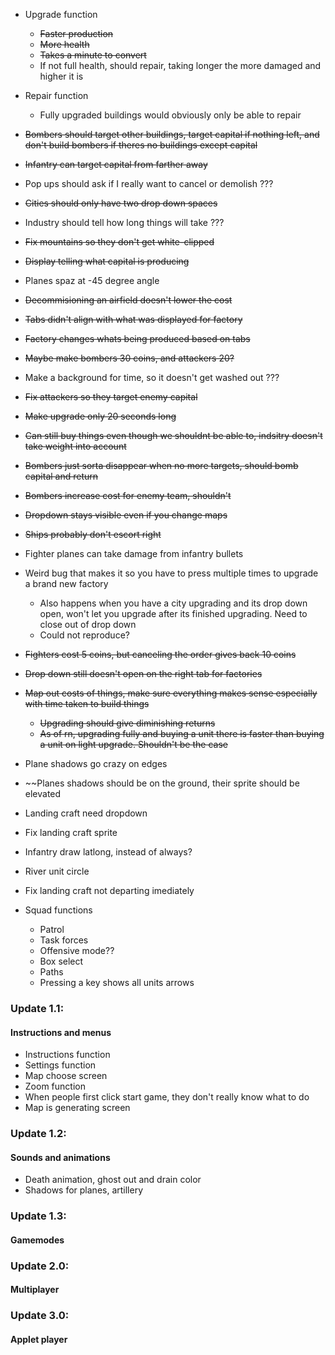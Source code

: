- Upgrade function
	- ~~Faster production~~
	- ~~More health~~
	- ~~Takes a minute to convert~~
	- If not full health, should repair, taking longer the more damaged and higher it is
- Repair function
	- Fully upgraded buildings would obviously only be able to repair
- ~~Bombers should target other buildings, target capital if nothing left, and don't build bombers if theres no buildings except capital~~
- ~~Infantry can target capital from farther away~~
- Pop ups should ask if I really want to cancel or demolish ???
- ~~Cities should only have two drop down spaces~~
- Industry should tell how long things will take ???
- ~~Fix mountains so they don't get white-clipped~~
- ~~Display telling what capital is producing~~
- Planes spaz at -45 degree angle
- ~~Decommisioning an airfield doesn't lower the cost~~
- ~~Tabs didn't align with what was displayed for factory~~
- ~~Factory changes whats being produced based on tabs~~
- ~~Maybe make bombers 30 coins, and attackers 20?~~
- Make a background for time, so it doesn't get washed out ???
- ~~Fix attackers so they target enemy capital~~
- ~~Make upgrade only 20 seconds long~~
- ~~Can still buy things even though we shouldnt be able to, indsitry doesn't take weight into account~~
- ~~Bombers just sorta disappear when no more targets, should bomb capital and return~~
- ~~Bombers increase cost for enemy team, shouldn't~~
- ~~Dropdown stays visible even if you change maps~~
- ~~Ships probably don't escort right~~
- Fighter planes can take damage from infantry bullets
- Weird bug that makes it so you have to press multiple times to upgrade a brand new factory
	- Also happens when you have a city upgrading and its drop down open, won't let you upgrade after its finished upgrading. Need to close out of 	drop down
	- Could not reproduce?
- ~~Fighters cost 5 coins, but canceling the order gives back 10 coins~~
- ~~Drop down still doesn't open on the right tab for factories~~
- ~~Map out costs of things, make sure everything makes sense especially with time taken to build things~~
	- ~~Upgrading should give diminishing returns~~
	- ~~As of rn, upgrading fully and buying a unit there is faster than buying a unit on light upgrade. Shouldn't be the case~~
- Plane shadows go crazy on edges
- ~~Planes shadows should be on the ground, their sprite should be elevated
- Landing craft need dropdown
- Fix landing craft sprite
- Infantry draw latlong, instead of always?
- River unit circle
- Fix landing craft not departing imediately

- Squad functions
	- Patrol
	- Task forces
	- Offensive mode??
	- Box select
	- Paths
	- Pressing a key shows all units arrows

### Update 1.1:
#### Instructions and menus
- Instructions function
- Settings function
- Map choose screen
- Zoom function
- When people first click start game, they don't really know what to do
- Map is generating screen

### Update 1.2:
#### Sounds and animations
- Death animation, ghost out and drain color
- Shadows for planes, artillery

### Update 1.3:
#### Gamemodes

### Update 2.0:
#### Multiplayer

### Update 3.0:
#### Applet player
